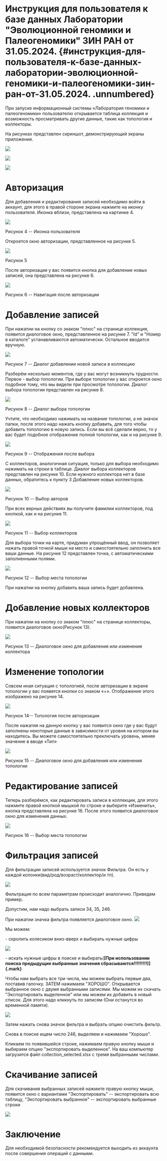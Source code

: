 # Инструкция для пользователя к базе данных Лаборатории \"Эволюционной геномики и Палеогеномики\" ЗИН РАН от 31.05.2024. {#инструкция-для-пользователя-к-базе-данных-лаборатории-эволюционной-геномики-и-палеогеномики-зин-ран-от-31.05.2024. .unnumbered}

При запуске информационный системы «Лаборатория геномики и
палеогеномики» пользователю открывается таблица коллекция и возможность
просматривать другие данные, такие как топология и коллекторы.

На рисунках представлен скриншот, демонстрирующий экраны приложения.

![](./media/media/image1.png)

![](./media/media/image2.png)

![](./media/media/image3.png)

# Авторизация

Для добавления и редактирования записей необходимо войти в аккаунт, для
этого в правой стороне экрана нажмите на иконку пользователя. Иконка
вблизи, представлена на картинке 4.

![](./media/media/image4.png)

Рисунок 4 -- Иконка пользователя

Откроется окно авторизации, представленное на рисунке 5.

![](./media/media/image5.png)

Рисунок 5

После авторизации у вас появится кнопка для добавление новых записей,
она представлена на рисунке 6.

![](./media/media/image6.png)

Рисунок 6 -- Навигация после авторизации

# Добавление записей

При нажатии на кнопку со знаком "плюс" на странице коллекция, появится
диалоговое окно, представленное на рисунке 7. "Id" и "Номер в каталоге"
устанавливаются автоматически. Остальное вводится вручную.

![](./media/media/image7.png)

Рисунок 7 -- Диалог добавлении новой записи в коллекцию

Разберём несколько моментов, где у вас могут возникнуть трудности.
Первое - выбор топологии. При выборе топологии у вас откроется окно
подобное тому, что мы видели при просмотре топологии. Диалог выбора
топологии представлен на рисунке 8.

![](./media/media/image8.png)

Рисунок 8 -- Диалог выбора топологии

Учтите, что необходимо нажимать на название топологии, а не значок
папки, после этого надо нажать кнопку добавить, для того чтобы добавить
топологию в новую запись. Если вы всё сделали верно, то у вас будет
подобное отображение полной топологии, как и на рисунке 9.

![](./media/media/image9.png)

Рисунок 9 -- Отображения после выбора

С коллекторов, аналогичная ситуация, только для выбора необходимо
нажимать на строки в таблице. Диалог выбора коллекторов представлен на
рисунке 10. Если нужного коллектора нет в базе данных, обратитесь к
пункту 3 Добавление новых коллекторов.

![](./media/media/image10.png)

Рисунок 10 -- Выбор авторов

При всех верных действиях вы получите фамилии коллекторов, под кнопкой,
как и на рисунке 11.

![](./media/media/image11.png)

Рисунок 11 -- Выбор коллекторов

Для выбора точки на карте, придуман упрощённый ввод, он позволяет нажать
правой точкой мыши на место и самостоятельно заполнить все ваши данные.
На рисунке 12 представлен точка, с автоматическими заполненными полями.

![](./media/media/image12.png)

Рисунок 12 -- Выбор места топологии

При нажатии на кнопку добавить ваша запись будет добавлена.

# Добавление новых коллекторов

При нажатии на кнопку со знаком "плюс" на странице коллекторы, появится
диалоговое окно(Рисунок 13).

![](./media/media/image13.png)

Рисунок 13 -- Диалоговое окно для добавления или изменения коллектора

# Изменение топологии

Совсем иная ситуация с топологией, после авторизации в экране топологии
у вас появятся кнопки со знаком «+». Отображение этого изображено на
рисунке 14.

![](./media/media/image14.png)

Рисунок 14-- Топология после авторизации

После нажатия на данную кнопку у вас появится окно где у вас будут
заполнены некоторые данные в зависимости от уровня на котором вы
находитесь. Вы можете самостоятельно преключать уровень, меняя значение
в вводе «Тип»

![](./media/media/image15.png)

Рисунок 15 -- Диалоговое окно для добавления или изменения топологии

# Редактирование записей

Теперь разберёмся, как редактировать записи в коллекции, для этого
нажмите правой кнопкой мышкой по строке и выберите «Изменить», кнопка
представлена на рисунке 16. После этого появится диалоговое окно для
изменения данных.

![](./media/media/image16.png)

Рисунок 16 -- Выбор места топологии

#  Фильтрация записей

Для фильтрации записей используется значок Фильтра. Он есть у каждой
колонки(вид/род/возраст/коллектор/и тп).

![](./media/media/image17.png)

Фильтрация по всем параметрам происходит аналогично. Приведем пример.

Допустим, нам надо выбрать записи 34, 35, 246.

При нажатии значка фильтра появляется диалоговое окно.
![](./media/media/image18.png)

Мы можем:

\- скролить колесиком вниз-вверх и выбирать нужные цифры

![](./media/media/image19.png)

\- искать нужные цифры в поиске и выбирать(**[При использовании поиска
предыдущие выбранные значения сбрасываются!!!!!!!!!)]{.mark}**

Чтобы нам выбрать все три числа, мы можем выбрать первые два, поставив
галочку. ЗАТЕМ нажимаем "ХОРОШО". Открывается выбранное окно с двумя
выбранными записями. Мы можем их скачать "Экспортировать выделенное" или
мы можем их добавить в новый список. Для этого надо кликнуть по записям
(Они останутся во временной памяти).

![](./media/media/image20.png)

Затем нажать снова значок фильтра и выбрать опцию очистить фильтр.

Снова в поиске ищем число 246, выделяем и нажимаем "Хорошо".

Кликаем по появившейся строке, нажимаем правую кнопку мыши и выбираем
опцию "экспортировать выделенное". На ваш компьютер загрузится файл
collection_selected.xlsx c тремя выбранными числами.

# Скачивание записей

Для скачивания выбранных записей нажмите правую кнопку мыши, появится
окно с вариантами "Экспортировать" -- экспортировать всю таблицу,
"Экспортировать выбранное" -- экспортировать выбранные строки

![](./media/media/image21.png)

# Заключение

Для необходимой безопасности рекомендуется выходить из аккаунта после
совершения операций с данными.
